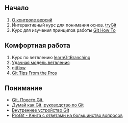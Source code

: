 ## Начало

1. [О контроле версий](http://git-scm.com/book/ru/%D0%92%D0%B2%D0%B5%D0%B4%D0%B5%D0%BD%D0%B8%D0%B5-%D0%9E-%D0%BA%D0%BE%D0%BD%D1%82%D1%80%D0%BE%D0%BB%D0%B5-%D0%B2%D0%B5%D1%80%D1%81%D0%B8%D0%B9)
2. Интерактивный курс для понимания основ. [tryGit](http://try.github.com/)
3. Курс для изучения принципов работы [Git How To](http://githowto.com/ru)

## Комфортная работа

1. Курс по ветвлению [learnGitBranching](http://pcottle.github.io/learnGitBranching/)
2. [Удачная модель ветвления](http://habrahabr.ru/post/106912/)
3. [gitflow](http://habrahabr.ru/post/147260/)
4. [Git Tips From the Pros](http://net.tutsplus.com/tutorials/tools-and-tips/git-tips-from-the-pros/)

## Понимание

* [Git. Просто Git.](http://zzet.org/git/learning/undev/coursify/2014/02/09/lection-1-git-course-undev.html)
* [Думай как Git, руководство по Git](http://git.geekjob.ru/epic-mode/)
* [Внутреннее устройство Git](http://www.opennet.ru/base/dev/git_guts.txt.html)
* [ProGit - Книга с ответами на большинство вопросов](http://git-scm.com/book/ru)